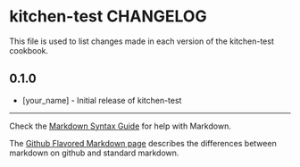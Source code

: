 kitchen-test CHANGELOG
======================

This file is used to list changes made in each version of the kitchen-test cookbook.

0.1.0
-----
- [your_name] - Initial release of kitchen-test

- - -
Check the [Markdown Syntax Guide](http://daringfireball.net/projects/markdown/syntax) for help with Markdown.

The [Github Flavored Markdown page](http://github.github.com/github-flavored-markdown/) describes the differences between markdown on github and standard markdown.
